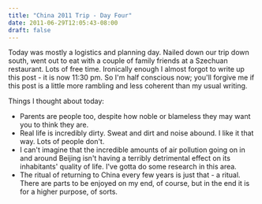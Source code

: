 ```yaml
---
title: "China 2011 Trip - Day Four"
date: 2011-06-29T12:05:43-08:00
draft: false
---
```


Today was mostly a logistics and planning day. Nailed down our trip down south, went out to eat with a couple of family friends at a Szechuan restaurant. Lots of free time. Ironically enough I almost forgot to write up this post - it is now 11:30 pm. So I'm half conscious now; you'll forgive me if this post is a little more rambling and less coherent than my usual writing.

Things I thought about today:

- Parents are people too, despite how noble or blameless they may want you to think they are.
- Real life is incredibly dirty. Sweat and dirt and noise abound. I like it that way. Lots of people don't.
- I can't imagine that the incredible amounts of air pollution going on in and around Beijing isn't having a terribly detrimental effect on its inhabitants' quality of life. I've gotta do some research in this area.
- The ritual of returning to China every few years is just that - a ritual. There are parts to be enjoyed on my end, of course, but in the end it is for a higher purpose, of sorts.
